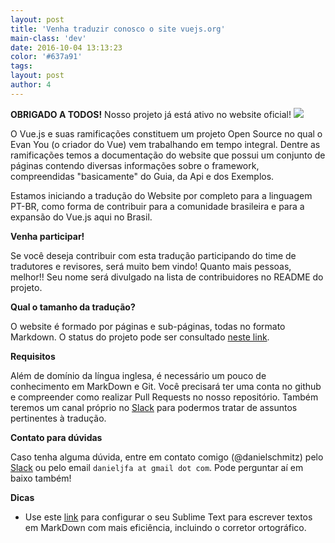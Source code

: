 ```yaml
---
layout: post
title: 'Venha traduzir conosco o site vuejs.org'
main-class: 'dev'
date: 2016-10-04 13:13:23 
color: '#637a91'
tags: 
layout: post
author: 4
---
```


**OBRIGADO A TODOS!**
Nosso projeto já está ativo no website oficial!
![](https://i.imgur.com/BA2A8y9.png)



O Vue.js e suas ramificações constituem um projeto Open Source no qual o Evan You (o criador do Vue) vem trabalhando em tempo integral. Dentre as ramificações temos a documentação do website que possui um conjunto de páginas contendo diversas informações sobre o framework, compreendidas "basicamente" do Guia, da Api e dos Exemplos.

Estamos iniciando a tradução do Website por completo para a linguagem PT-BR, como forma de contribuir para a comunidade brasileira e para a expansão do Vue.js aqui no Brasil. 

**Venha participar!**

Se você deseja contribuir com esta tradução participando do time de tradutores e revisores, será muito bem vindo! Quanto mais pessoas, melhor!! Seu nome será divulgado na lista de contribuidores no README do projeto.

**Qual o tamanho da tradução?**

O website é formado por páginas e sub-páginas, todas no formato Markdown. O status do projeto pode ser consultado [neste link](https://github.com/vuejs/vuejs.org/issues/456).

**Requisitos**

Além de domínio da língua inglesa, é necessário um pouco de conhecimento em MarkDown e Git. Você precisará ter uma conta no github e compreender como realizar Pull Requests no nosso repositório. Também teremos um canal próprio no [Slack](http://slack.vuejs-brasil.com.br/) para podermos tratar de assuntos pertinentes à tradução. 

**Contato para dúvidas**

Caso tenha alguma dúvida, entre em contato comigo (@danielschmitz) pelo [Slack](http://slack.vuejs-brasil.com.br/) ou pelo email `danieljfa at gmail dot com`. Pode perguntar aí em baixo também! 

**Dicas**

- Use este [link](http://tableless.com.br/configurando-o-sublime-text-para-escrever-textos-em-markdown/) para configurar o seu Sublime Text para escrever textos em MarkDown com mais eficiência, incluindo o corretor ortográfico. 



